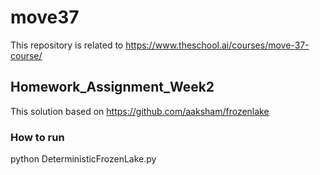 # move37
This repository is related to https://www.theschool.ai/courses/move-37-course/

## Homework_Assignment_Week2
This solution based on https://github.com/aaksham/frozenlake

### How to run
python DeterministicFrozenLake.py
